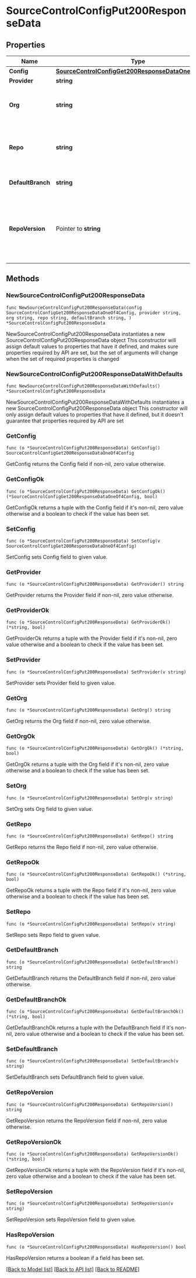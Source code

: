 # SourceControlConfigPut200ResponseData

## Properties

Name | Type | Description | Notes
------------ | ------------- | ------------- | -------------
**Config** | [**SourceControlConfigGet200ResponseDataOneOf4Config**](SourceControlConfigGet200ResponseDataOneOf4Config.md) |  | 
**Provider** | **string** |  | 
**Org** | **string** | The user or organization to which the repository belongs to. | 
**Repo** | **string** | The name of the repository you created to use with Retool. | 
**DefaultBranch** | **string** | The default branch, e.g., main. | 
**RepoVersion** | Pointer to **string** | Repositories using Toolscript are 2.0.0. Repositories using legacy YAML are 1.0.0. | [optional] 

## Methods

### NewSourceControlConfigPut200ResponseData

`func NewSourceControlConfigPut200ResponseData(config SourceControlConfigGet200ResponseDataOneOf4Config, provider string, org string, repo string, defaultBranch string, ) *SourceControlConfigPut200ResponseData`

NewSourceControlConfigPut200ResponseData instantiates a new SourceControlConfigPut200ResponseData object
This constructor will assign default values to properties that have it defined,
and makes sure properties required by API are set, but the set of arguments
will change when the set of required properties is changed

### NewSourceControlConfigPut200ResponseDataWithDefaults

`func NewSourceControlConfigPut200ResponseDataWithDefaults() *SourceControlConfigPut200ResponseData`

NewSourceControlConfigPut200ResponseDataWithDefaults instantiates a new SourceControlConfigPut200ResponseData object
This constructor will only assign default values to properties that have it defined,
but it doesn't guarantee that properties required by API are set

### GetConfig

`func (o *SourceControlConfigPut200ResponseData) GetConfig() SourceControlConfigGet200ResponseDataOneOf4Config`

GetConfig returns the Config field if non-nil, zero value otherwise.

### GetConfigOk

`func (o *SourceControlConfigPut200ResponseData) GetConfigOk() (*SourceControlConfigGet200ResponseDataOneOf4Config, bool)`

GetConfigOk returns a tuple with the Config field if it's non-nil, zero value otherwise
and a boolean to check if the value has been set.

### SetConfig

`func (o *SourceControlConfigPut200ResponseData) SetConfig(v SourceControlConfigGet200ResponseDataOneOf4Config)`

SetConfig sets Config field to given value.


### GetProvider

`func (o *SourceControlConfigPut200ResponseData) GetProvider() string`

GetProvider returns the Provider field if non-nil, zero value otherwise.

### GetProviderOk

`func (o *SourceControlConfigPut200ResponseData) GetProviderOk() (*string, bool)`

GetProviderOk returns a tuple with the Provider field if it's non-nil, zero value otherwise
and a boolean to check if the value has been set.

### SetProvider

`func (o *SourceControlConfigPut200ResponseData) SetProvider(v string)`

SetProvider sets Provider field to given value.


### GetOrg

`func (o *SourceControlConfigPut200ResponseData) GetOrg() string`

GetOrg returns the Org field if non-nil, zero value otherwise.

### GetOrgOk

`func (o *SourceControlConfigPut200ResponseData) GetOrgOk() (*string, bool)`

GetOrgOk returns a tuple with the Org field if it's non-nil, zero value otherwise
and a boolean to check if the value has been set.

### SetOrg

`func (o *SourceControlConfigPut200ResponseData) SetOrg(v string)`

SetOrg sets Org field to given value.


### GetRepo

`func (o *SourceControlConfigPut200ResponseData) GetRepo() string`

GetRepo returns the Repo field if non-nil, zero value otherwise.

### GetRepoOk

`func (o *SourceControlConfigPut200ResponseData) GetRepoOk() (*string, bool)`

GetRepoOk returns a tuple with the Repo field if it's non-nil, zero value otherwise
and a boolean to check if the value has been set.

### SetRepo

`func (o *SourceControlConfigPut200ResponseData) SetRepo(v string)`

SetRepo sets Repo field to given value.


### GetDefaultBranch

`func (o *SourceControlConfigPut200ResponseData) GetDefaultBranch() string`

GetDefaultBranch returns the DefaultBranch field if non-nil, zero value otherwise.

### GetDefaultBranchOk

`func (o *SourceControlConfigPut200ResponseData) GetDefaultBranchOk() (*string, bool)`

GetDefaultBranchOk returns a tuple with the DefaultBranch field if it's non-nil, zero value otherwise
and a boolean to check if the value has been set.

### SetDefaultBranch

`func (o *SourceControlConfigPut200ResponseData) SetDefaultBranch(v string)`

SetDefaultBranch sets DefaultBranch field to given value.


### GetRepoVersion

`func (o *SourceControlConfigPut200ResponseData) GetRepoVersion() string`

GetRepoVersion returns the RepoVersion field if non-nil, zero value otherwise.

### GetRepoVersionOk

`func (o *SourceControlConfigPut200ResponseData) GetRepoVersionOk() (*string, bool)`

GetRepoVersionOk returns a tuple with the RepoVersion field if it's non-nil, zero value otherwise
and a boolean to check if the value has been set.

### SetRepoVersion

`func (o *SourceControlConfigPut200ResponseData) SetRepoVersion(v string)`

SetRepoVersion sets RepoVersion field to given value.

### HasRepoVersion

`func (o *SourceControlConfigPut200ResponseData) HasRepoVersion() bool`

HasRepoVersion returns a boolean if a field has been set.


[[Back to Model list]](../README.md#documentation-for-models) [[Back to API list]](../README.md#documentation-for-api-endpoints) [[Back to README]](../README.md)


